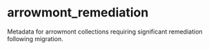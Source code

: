 # arrowmont_remediation
Metadata for arrowmont collections requiring significant remediation following migration.

